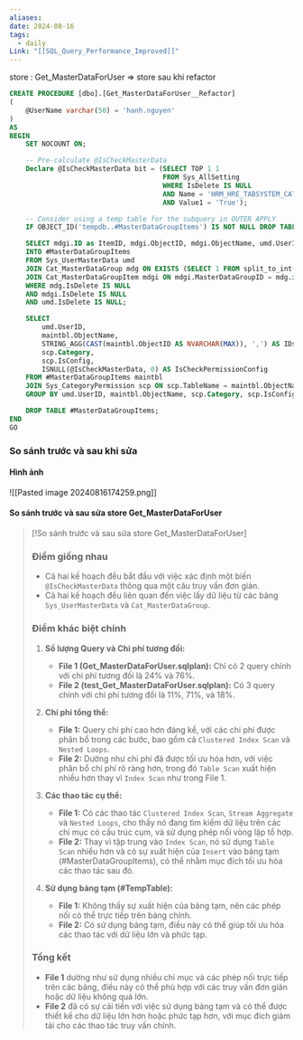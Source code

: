 ```yaml
---
aliases: 
date: 2024-08-16
tags:
  - daily
Link: "[[SQL_Query_Performance_Improved]]"
---
```

store : Get_MasterDataForUser => store sau khi refactor 
```sql
CREATE PROCEDURE [dbo].[Get_MasterDataForUser__Refactor]
(
	@UserName varchar(50) = 'hanh.nguyen'
)
AS
BEGIN
    SET NOCOUNT ON;

    -- Pre-calculate @IsCheckMasterData
    Declare @IsCheckMasterData bit = (SELECT TOP 1 1
                                      FROM Sys_AllSetting
                                      WHERE IsDelete IS NULL
                                      AND Name = 'HRM_HRE_TABSYSTEM_CATEGORYPERMISSION'
                                      AND Value1 = 'True');

    -- Consider using a temp table for the subquery in OUTER APPLY
    IF OBJECT_ID('tempdb..#MasterDataGroupItems') IS NOT NULL DROP TABLE #MasterDataGroupItems;

    SELECT mdgi.ID as ItemID, mdgi.ObjectID, mdgi.ObjectName, umd.UserID
    INTO #MasterDataGroupItems
    FROM Sys_UserMasterData umd
    JOIN Cat_MasterDataGroup mdg ON EXISTS (SELECT 1 FROM split_to_int(umd.MasterDataGroup) WHERE id = mdg.OrderNumber)
    JOIN Cat_MasterDataGroupItem mdgi ON mdgi.MasterDataGroupID = mdg.id
    WHERE mdg.IsDelete IS NULL
    AND mdgi.IsDelete IS NULL
    AND umd.IsDelete IS NULL;

    SELECT
        umd.UserID,
        maintbl.ObjectName,
        STRING_AGG(CAST(maintbl.ObjectID AS NVARCHAR(MAX)), ',') AS IDs,
        scp.Category,
        scp.IsConfig,
        ISNULL(@IsCheckMasterData, 0) AS IsCheckPermissionConfig
    FROM #MasterDataGroupItems maintbl
    JOIN Sys_CategoryPermission scp ON scp.TableName = maintbl.ObjectName
    GROUP BY umd.UserID, maintbl.ObjectName, scp.Category, scp.IsConfig;

    DROP TABLE #MasterDataGroupItems;
END
GO


```

### So sánh trước và sau khi sửa
#### Hình ảnh 
![[Pasted image 20240816174259.png]]
#### So sánh trước và sau sửa store Get_MasterDataForUser

> [!So sánh trước và sau sửa store Get_MasterDataForUser]
> ### Điểm giống nhau
> 
> - Cả hai kế hoạch đều bắt đầu với việc xác định một biến `@IsCheckMasterData` thông qua một câu truy vấn đơn giản.
> - Cả hai kế hoạch đều liên quan đến việc lấy dữ liệu từ các bảng `Sys_UserMasterData` và `Cat_MasterDataGroup`.
> 
> ### Điểm khác biệt chính
> 
> 1. **Số lượng Query và Chi phí tương đối:**
>     
>     - **File 1 (Get_MasterDataForUser.sqlplan):** Chỉ có 2 query chính với chi phí tương đối là 24% và 76%.
>     - **File 2 (test_Get_MasterDataForUser.sqlplan):** Có 3 query chính với chi phí tương đối là 11%, 71%, và 18%.
> 2. **Chi phí tổng thể:**
>     
>     - **File 1:** Query chi phí cao hơn đáng kể, với các chi phí được phân bổ trong các bước, bao gồm cả `Clustered Index Scan` và `Nested Loops`.
>     - **File 2:** Dường như chi phí đã được tối ưu hóa hơn, với việc phân bổ chi phí rõ ràng hơn, trong đó `Table Scan` xuất hiện nhiều hơn thay vì `Index Scan` như trong File 1.
> 3. **Các thao tác cụ thể:**
>     
>     - **File 1:** Có các thao tác `Clustered Index Scan`, `Stream Aggregate` và `Nested Loops`, cho thấy nó đang tìm kiếm dữ liệu trên các chỉ mục có cấu trúc cụm, và sử dụng phép nối vòng lặp tổ hợp.
>     - **File 2:** Thay vì tập trung vào `Index Scan`, nó sử dụng `Table Scan` nhiều hơn và có sự xuất hiện của `Insert` vào bảng tạm (#MasterDataGroupItems), có thể nhằm mục đích tối ưu hóa các thao tác sau đó.
> 4. **Sử dụng bảng tạm (#TempTable):**
>     
>     - **File 1:** Không thấy sự xuất hiện của bảng tạm, nên các phép nối có thể trực tiếp trên bảng chính.
>     - **File 2:** Có sử dụng bảng tạm, điều này có thể giúp tối ưu hóa các thao tác với dữ liệu lớn và phức tạp.
> 
> ### Tổng kết
> 
> - **File 1** dường như sử dụng nhiều chỉ mục và các phép nối trực tiếp trên các bảng, điều này có thể phù hợp với các truy vấn đơn giản hoặc dữ liệu không quá lớn.
> - **File 2** đã có sự cải tiến với việc sử dụng bảng tạm và có thể được thiết kế cho dữ liệu lớn hơn hoặc phức tạp hơn, với mục đích giảm tải cho các thao tác truy vấn chính.
> 